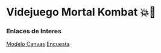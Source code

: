 # Videjuego Mortal Kombat 💥🥷

### Enlaces de Interes
[Modelo Canvas](https://trello.com/invite/b/6887928c9b7506218e68139e/ATTIade86cda8e2a1b38e59a3ab22442f0223FCBFF30/motal-kombat "Trello")
[Encuesta](https://docs.google.com/forms/d/e/1FAIpQLSep5H5aPSfg4ZiNhtIvGWs4aBflLB-vCGBgRsyfNaLXgM-lMQ/viewform?usp=header "Mortal Kombat")